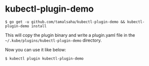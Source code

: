 # kubectl-plugin-demo

```
$ go get -u github.com/tamalsaha/kubectl-plugin-demo && kubectl-plugin-demo install
```

This will copy the plugin binary and write a plugin.yaml file in the `~/.kube/plugins/kubectl-plugin-demo` directory.

Now you can use it like below:

```
$ kubectl plugin kubectl-plugin-demo
```
